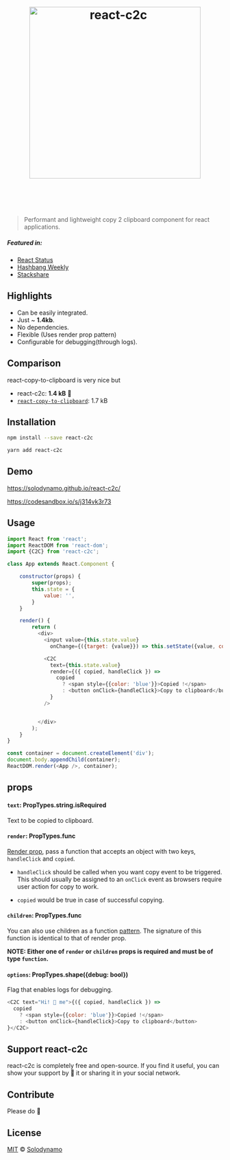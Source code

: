 <h1 align="center">
    <br>
    <img width="400" src="https://github.com/solodynamo/react-c2c/blob/master/media/logo.png" alt="react-c2c">
    <br>
    <br>
    <br>
</h1>

> Performant and lightweight copy 2 clipboard component for react applications.

##### Featured in:
- [React Status](https://react.statuscode.com/issues/72)
- [Hashbang Weekly](http://hashbangweekly.okgrow.com/2018/01/22/issue-52)
- [Stackshare](https://stackshare.io/news/article/283641/performant-lightweight-and-dependency-free-react-copy-2-clipboard-component)

## Highlights

- Can be easily integrated.
- Just ~ **1.4kb**.
- No dependencies.
- Flexible (Uses render prop pattern)
- Configurable for debugging(through logs).

## Comparison
react-copy-to-clipboard is very nice but
- react-c2c: **1.4 kB** 🎉
- [`react-copy-to-clipboard`](https://www.npmjs.com/package/react-copy-to-clipboard): 1.7 kB

## Installation

```sh
npm install --save react-c2c
```
```sh
yarn add react-c2c
```

## Demo
https://solodynamo.github.io/react-c2c/

https://codesandbox.io/s/j314vk3r73

## Usage
```js
import React from 'react';
import ReactDOM from 'react-dom';
import {C2C} from 'react-c2c';

class App extends React.Component {

    constructor(props) {
        super(props);
        this.state = {
            value: '',
        }
    }

    render() {
        return (
          <div>
            <input value={this.state.value}
              onChange={({target: {value}}) => this.setState({value, copied: false})} />

            <C2C
              text={this.state.value}
              render={({ copied, handleClick }) =>
                copied
                  ? <span style={{color: 'blue'}}>Copied !</span>
                  : <button onClick={handleClick}>Copy to clipboard</button>
              }
            />


          </div>
        );
    }
}

const container = document.createElement('div');
document.body.appendChild(container);
ReactDOM.render(<App />, container);
```
## props


#### `text`: PropTypes.string.isRequired

Text to be copied to clipboard.


#### `render`: PropTypes.func

[Render prop](https://reactjs.org/docs/render-props.html), pass a function that accepts an object with two keys, `handleClick` and `copied`.

* `handleClick` should be called when you want copy event to be triggered. This should usually be assigned to an `onClick` event as browsers require user action for copy to work.

* `copied` would be true in case of successful copying.

#### `children`: PropTypes.func

You can also use children as a function [pattern](https://discuss.reactjs.org/t/children-as-a-function-render-callbacks/626). The signature of this function is identical to that of render prop.

**NOTE: Either one of `render` or `children` props is required and must be of type `function`.**

#### `options`: PropTypes.shape({debug: bool})

Flag that enables logs for debugging.


```js
<C2C text="Hi! 🌟 me">{({ copied, handleClick }) =>
  copied
    ? <span style={{color: 'blue'}}>Copied !</span>
    : <button onClick={handleClick}>Copy to clipboard</button>
}</C2C>
```

## Support react-c2c

react-c2c is completely free and open-source. If you find it useful, you can show your support by 🌟 it or sharing it in your social network.

## Contribute

Please do 🙂

## License

[MIT](LICENSE) © [Solodynamo](solodynamo.github.io)
